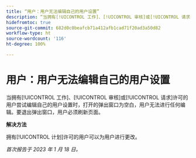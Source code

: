 ```yaml
---
title: “用户：用户无法编辑自己的用户设置”
description: “当拥有[!UICONTROL 工作]、[!UICONTROL 审核]或[!UICONTROL 请求]许可的用户尝试编辑自己的用户设置时，打开的弹出窗口为空白，用户无法进行任何编辑。要退出弹出窗口，用户必须刷新页面。”
hidefromtoc: true
source-git-commit: 682d0c0beafcb71a412afb1cad71f20ad3a50d82
workflow-type: ht
source-wordcount: '116'
ht-degree: 100%

---
```



# 用户：用户无法编辑自己的用户设置

当拥有[!UICONTROL 工作]、[!UICONTROL 审核]或[!UICONTROL 请求]许可的用户尝试编辑自己的用户设置时，打开的弹出窗口为空白，用户无法进行任何编辑。要退出弹出窗口，用户必须刷新页面。

**解决方法**

拥有[!UICONTROL 计划]许可的用户可以为用户进行更改。

_首次报告于 2023 年 1 月 18 日。_

